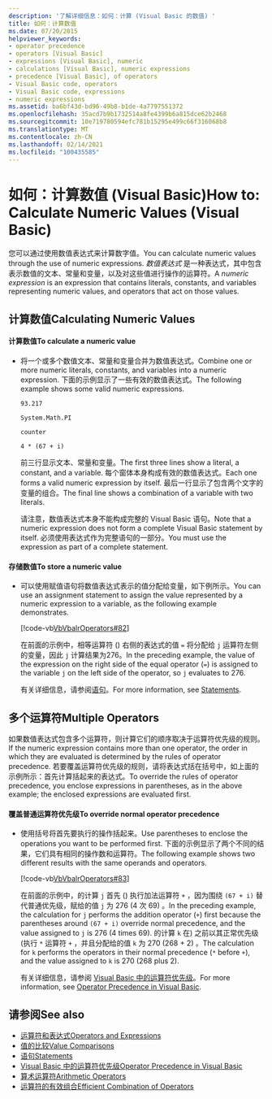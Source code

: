 ```yaml
---
description: '了解详细信息：如何：计算 (Visual Basic 的数值) '
title: 如何：计算数值
ms.date: 07/20/2015
helpviewer_keywords:
- operator precedence
- operators [Visual Basic]
- expressions [Visual Basic], numeric
- calculations [Visual Basic], numeric expressions
- precedence [Visual Basic], of operators
- Visual Basic code, operators
- Visual Basic code, expressions
- numeric expressions
ms.assetid: ba6bf43d-bd96-49b8-b1de-4a7797551372
ms.openlocfilehash: 35acd7b9b1732514a8fe4399b6a815dce62b2468
ms.sourcegitcommit: 10e719780594efc781b15295e499c66f316068b8
ms.translationtype: MT
ms.contentlocale: zh-CN
ms.lasthandoff: 02/14/2021
ms.locfileid: "100435585"
---
```

# <a name="how-to-calculate-numeric-values-visual-basic"></a><span data-ttu-id="0f06f-103">如何：计算数值 (Visual Basic)</span><span class="sxs-lookup"><span data-stu-id="0f06f-103">How to: Calculate Numeric Values (Visual Basic)</span></span>

<span data-ttu-id="0f06f-104">您可以通过使用数值表达式来计算数字值。</span><span class="sxs-lookup"><span data-stu-id="0f06f-104">You can calculate numeric values through the use of numeric expressions.</span></span> <span data-ttu-id="0f06f-105">*数值表达式* 是一种表达式，其中包含表示数值的文本、常量和变量，以及对这些值进行操作的运算符。</span><span class="sxs-lookup"><span data-stu-id="0f06f-105">A *numeric expression* is an expression that contains literals, constants, and variables representing numeric values, and operators that act on those values.</span></span>  
  
## <a name="calculating-numeric-values"></a><span data-ttu-id="0f06f-106">计算数值</span><span class="sxs-lookup"><span data-stu-id="0f06f-106">Calculating Numeric Values</span></span>  
  
#### <a name="to-calculate-a-numeric-value"></a><span data-ttu-id="0f06f-107">计算数值</span><span class="sxs-lookup"><span data-stu-id="0f06f-107">To calculate a numeric value</span></span>  
  
- <span data-ttu-id="0f06f-108">将一个或多个数值文本、常量和变量合并为数值表达式。</span><span class="sxs-lookup"><span data-stu-id="0f06f-108">Combine one or more numeric literals, constants, and variables into a numeric expression.</span></span> <span data-ttu-id="0f06f-109">下面的示例显示了一些有效的数值表达式。</span><span class="sxs-lookup"><span data-stu-id="0f06f-109">The following example shows some valid numeric expressions.</span></span>  
  
     `93.217`  
  
     `System.Math.PI`  
  
     `counter`  
  
     `4 * (67 + i)`  
  
     <span data-ttu-id="0f06f-110">前三行显示文本、常量和变量。</span><span class="sxs-lookup"><span data-stu-id="0f06f-110">The first three lines show a literal, a constant, and a variable.</span></span> <span data-ttu-id="0f06f-111">每个窗体本身构成有效的数值表达式。</span><span class="sxs-lookup"><span data-stu-id="0f06f-111">Each one forms a valid numeric expression by itself.</span></span> <span data-ttu-id="0f06f-112">最后一行显示了包含两个文字的变量的组合。</span><span class="sxs-lookup"><span data-stu-id="0f06f-112">The final line shows a combination of a variable with two literals.</span></span>  
  
     <span data-ttu-id="0f06f-113">请注意，数值表达式本身不能构成完整的 Visual Basic 语句。</span><span class="sxs-lookup"><span data-stu-id="0f06f-113">Note that a numeric expression does not form a complete Visual Basic statement by itself.</span></span> <span data-ttu-id="0f06f-114">必须使用表达式作为完整语句的一部分。</span><span class="sxs-lookup"><span data-stu-id="0f06f-114">You must use the expression as part of a complete statement.</span></span>  
  
#### <a name="to-store-a-numeric-value"></a><span data-ttu-id="0f06f-115">存储数值</span><span class="sxs-lookup"><span data-stu-id="0f06f-115">To store a numeric value</span></span>  
  
- <span data-ttu-id="0f06f-116">可以使用赋值语句将数值表达式表示的值分配给变量，如下例所示。</span><span class="sxs-lookup"><span data-stu-id="0f06f-116">You can use an assignment statement to assign the value represented by a numeric expression to a variable, as the following example demonstrates.</span></span>  
  
     [!code-vb[VbVbalrOperators#82](~/samples/snippets/visualbasic/VS_Snippets_VBCSharp/VbVbalrOperators/VB/Class1.vb#82)]  
  
     <span data-ttu-id="0f06f-117">在前面的示例中，相等运算符 () 右侧的表达式的值 `=` 将分配给 `j` 运算符左侧的变量，因此 `j` 计算结果为276。</span><span class="sxs-lookup"><span data-stu-id="0f06f-117">In the preceding example, the value of the expression on the right side of the equal operator (`=`) is assigned to the variable `j` on the left side of the operator, so `j` evaluates to 276.</span></span>  
  
     <span data-ttu-id="0f06f-118">有关详细信息，请参阅[语句](../../../language-reference/statements/index.md)。</span><span class="sxs-lookup"><span data-stu-id="0f06f-118">For more information, see [Statements](../../../language-reference/statements/index.md).</span></span>  
  
## <a name="multiple-operators"></a><span data-ttu-id="0f06f-119">多个运算符</span><span class="sxs-lookup"><span data-stu-id="0f06f-119">Multiple Operators</span></span>  

 <span data-ttu-id="0f06f-120">如果数值表达式包含多个运算符，则计算它们的顺序取决于运算符优先级的规则。</span><span class="sxs-lookup"><span data-stu-id="0f06f-120">If the numeric expression contains more than one operator, the order in which they are evaluated is determined by the rules of operator precedence.</span></span> <span data-ttu-id="0f06f-121">若要覆盖运算符优先级的规则，请将表达式括在括号中，如上面的示例所示：首先计算括起来的表达式。</span><span class="sxs-lookup"><span data-stu-id="0f06f-121">To override the rules of operator precedence, you enclose expressions in parentheses, as in the above example; the enclosed expressions are evaluated first.</span></span>  
  
#### <a name="to-override-normal-operator-precedence"></a><span data-ttu-id="0f06f-122">覆盖普通运算符优先级</span><span class="sxs-lookup"><span data-stu-id="0f06f-122">To override normal operator precedence</span></span>  
  
- <span data-ttu-id="0f06f-123">使用括号将首先要执行的操作括起来。</span><span class="sxs-lookup"><span data-stu-id="0f06f-123">Use parentheses to enclose the operations you want to be performed first.</span></span> <span data-ttu-id="0f06f-124">下面的示例显示了两个不同的结果，它们具有相同的操作数和运算符。</span><span class="sxs-lookup"><span data-stu-id="0f06f-124">The following example shows two different results with the same operands and operators.</span></span>  
  
     [!code-vb[VbVbalrOperators#83](~/samples/snippets/visualbasic/VS_Snippets_VBCSharp/VbVbalrOperators/VB/Class1.vb#83)]  
  
     <span data-ttu-id="0f06f-125">在前面的示例中，的计算 `j` 首先 () 执行加法运算符 `+` ，因为围绕 `(67 + i)` 替代普通优先级，赋给的值 `j` 为 276 (4 次 69) 。</span><span class="sxs-lookup"><span data-stu-id="0f06f-125">In the preceding example, the calculation for `j` performs the addition operator (`+`) first because the parentheses around `(67 + i)` override normal precedence, and the value assigned to `j` is 276 (4 times 69).</span></span> <span data-ttu-id="0f06f-126">的计算 `k` 在) 之前以其正常优先级 (执行 `*` 运算符 `+` ，并且分配给的值 `k` 为 270 (268 + 2) 。</span><span class="sxs-lookup"><span data-stu-id="0f06f-126">The calculation for `k` performs the operators in their normal precedence (`*` before `+`), and the value assigned to `k` is 270 (268 plus 2).</span></span>  
  
     <span data-ttu-id="0f06f-127">有关详细信息，请参阅 [Visual Basic 中的运算符优先级](../../../language-reference/operators/operator-precedence.md)。</span><span class="sxs-lookup"><span data-stu-id="0f06f-127">For more information, see [Operator Precedence in Visual Basic](../../../language-reference/operators/operator-precedence.md).</span></span>  
  
## <a name="see-also"></a><span data-ttu-id="0f06f-128">请参阅</span><span class="sxs-lookup"><span data-stu-id="0f06f-128">See also</span></span>

- [<span data-ttu-id="0f06f-129">运算符和表达式</span><span class="sxs-lookup"><span data-stu-id="0f06f-129">Operators and Expressions</span></span>](index.md)
- [<span data-ttu-id="0f06f-130">值的比较</span><span class="sxs-lookup"><span data-stu-id="0f06f-130">Value Comparisons</span></span>](value-comparisons.md)
- [<span data-ttu-id="0f06f-131">语句</span><span class="sxs-lookup"><span data-stu-id="0f06f-131">Statements</span></span>](../../../language-reference/statements/index.md)
- [<span data-ttu-id="0f06f-132">Visual Basic 中的运算符优先级</span><span class="sxs-lookup"><span data-stu-id="0f06f-132">Operator Precedence in Visual Basic</span></span>](../../../language-reference/operators/operator-precedence.md)
- [<span data-ttu-id="0f06f-133">算术运算符</span><span class="sxs-lookup"><span data-stu-id="0f06f-133">Arithmetic Operators</span></span>](../../../language-reference/operators/arithmetic-operators.md)
- [<span data-ttu-id="0f06f-134">运算符的有效组合</span><span class="sxs-lookup"><span data-stu-id="0f06f-134">Efficient Combination of Operators</span></span>](efficient-combination-of-operators.md)
